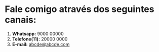 
# Fale comigo através dos seguintes canais:

1. **Whatsapp:** 9000 00000
2. **Telefone(11):** 20000 0000
3. **E-mail:** abcde@abcde.com
